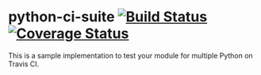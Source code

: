 # python-ci-suite [![Build Status](https://travis-ci.org/giginet/python-ci-suite.svg?branch=master)](https://travis-ci.org/giginet/python-ci-suite) [![Coverage Status](https://coveralls.io/repos/giginet/python-ci-suite/badge.svg?branch=master&service=github)](https://coveralls.io/github/giginet/python-ci-suite?branch=master)

This is a sample implementation to test your module for multiple Python on Travis CI.
